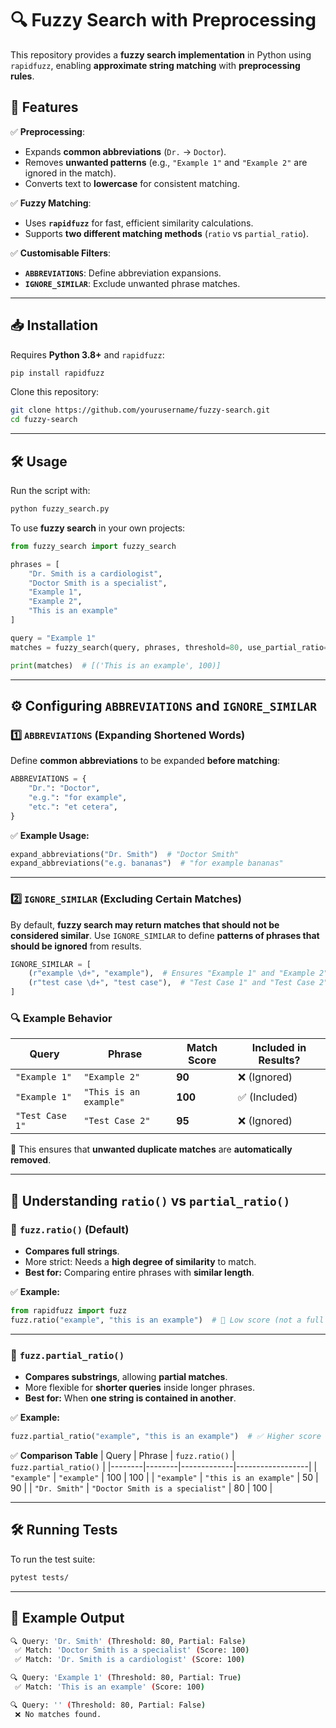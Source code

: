 # **🔍 Fuzzy Search with Preprocessing**
This repository provides a **fuzzy search implementation** in Python using `rapidfuzz`, enabling **approximate string matching** with **preprocessing rules**.

## **🚀 Features**
✅ **Preprocessing**:
- Expands **common abbreviations** (`Dr.` → `Doctor`).
- Removes **unwanted patterns** (e.g., `"Example 1"` and `"Example 2"` are ignored in the match).
- Converts text to **lowercase** for consistent matching.

✅ **Fuzzy Matching**:
- Uses **`rapidfuzz`** for fast, efficient similarity calculations.
- Supports **two different matching methods** (`ratio` vs `partial_ratio`).

✅ **Customisable Filters**:
- **`ABBREVIATIONS`**: Define abbreviation expansions.
- **`IGNORE_SIMILAR`**: Exclude unwanted phrase matches.

---

## **📥 Installation**
Requires **Python 3.8+** and `rapidfuzz`:
```sh
pip install rapidfuzz
```

Clone this repository:
```sh
git clone https://github.com/yourusername/fuzzy-search.git
cd fuzzy-search
```

---

## **🛠 Usage**
Run the script with:
```sh
python fuzzy_search.py
```

To use **fuzzy search** in your own projects:
```python
from fuzzy_search import fuzzy_search

phrases = [
    "Dr. Smith is a cardiologist",
    "Doctor Smith is a specialist",
    "Example 1",
    "Example 2",
    "This is an example"
]

query = "Example 1"
matches = fuzzy_search(query, phrases, threshold=80, use_partial_ratio=True)

print(matches)  # [('This is an example', 100)]
```

---

## **⚙️ Configuring `ABBREVIATIONS` and `IGNORE_SIMILAR`**
### **1️⃣ `ABBREVIATIONS` (Expanding Shortened Words)**
Define **common abbreviations** to be expanded **before matching**:
```python
ABBREVIATIONS = {
    "Dr.": "Doctor",
    "e.g.": "for example",
    "etc.": "et cetera",
}
```
✅ **Example Usage:**
```python
expand_abbreviations("Dr. Smith")  # "Doctor Smith"
expand_abbreviations("e.g. bananas")  # "for example bananas"
```

---

### **2️⃣ `IGNORE_SIMILAR` (Excluding Certain Matches)**
By default, **fuzzy search may return matches that should not be considered similar**. Use `IGNORE_SIMILAR` to define **patterns of phrases that should be ignored** from results.

```python
IGNORE_SIMILAR = [
    (r"example \d+", "example"),  # Ensures "Example 1" and "Example 2" are ignored as duplicates.
    (r"test case \d+", "test case"),  # "Test Case 1" and "Test Case 2" will be treated as identical.
]
```

### **🔍 Example Behavior**
| Query       | Phrase         | Match Score | **Included in Results?** |
|-------------|---------------|-------------|----------------------|
| `"Example 1"` | `"Example 2"` | **90** | ❌ (Ignored) |
| `"Example 1"` | `"This is an example"` | **100** | ✅ (Included) |
| `"Test Case 1"` | `"Test Case 2"` | **95** | ❌ (Ignored) |

🔹 This ensures that **unwanted duplicate matches** are **automatically removed**.

---

## **📏 Understanding `ratio()` vs `partial_ratio()`**
### **🔹 `fuzz.ratio()` (Default)**
- **Compares full strings**.
- More strict: Needs a **high degree of similarity** to match.
- **Best for:** Comparing entire phrases with **similar length**.

✅ **Example:**
```python
from rapidfuzz import fuzz
fuzz.ratio("example", "this is an example")  # 🔴 Low score (not a full match)
```

---

### **🔹 `fuzz.partial_ratio()`**
- **Compares substrings**, allowing **partial matches**.
- More flexible for **shorter queries** inside longer phrases.
- **Best for:** When **one string is contained in another**.

✅ **Example:**
```python
fuzz.partial_ratio("example", "this is an example")  # ✅ Higher score (substring match)
```

✅ **Comparison Table**
| Query | Phrase | `fuzz.ratio()` | `fuzz.partial_ratio()` |
|--------|--------|-------------|------------------|
| `"example"` | `"example"` | 100 | 100 |
| `"example"` | `"this is an example"` | 50 | 90 |
| `"Dr. Smith"` | `"Doctor Smith is a specialist"` | 80 | 100 |

---

## **🛠 Running Tests**
To run the test suite:
```sh
pytest tests/
```

---

## **📌 Example Output**
```sh
🔍 Query: 'Dr. Smith' (Threshold: 80, Partial: False)
 ✅ Match: 'Doctor Smith is a specialist' (Score: 100)
 ✅ Match: 'Dr. Smith is a cardiologist' (Score: 100)

🔍 Query: 'Example 1' (Threshold: 80, Partial: True)
 ✅ Match: 'This is an example' (Score: 100)

🔍 Query: '' (Threshold: 80, Partial: False)
 ❌ No matches found.
```